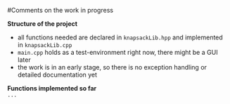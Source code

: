 #Comments on the work in progress

**Structure of the project**
* all functions needed are declared in `knapsackLib.hpp` and implemented in `knapsackLib.cpp`
* `main.cpp` holds as a test-environment right now, there might be a GUI later
* the work is in an early stage, so there is no exception handling or detailed documentation yet
  
**Functions implemented so far**  
`...`
